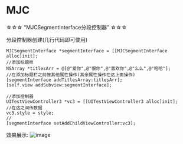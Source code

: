 # MJC
☆☆☆ “MJCSegmentInterface分段控制器” ☆☆☆

分段控制器创建(几行代码即可使用)

    MJCSegmentInterface *segmentInterface = [[MJCSegmentInterface alloc]init];
    //添加标题栏
    NSArray *titlesArr = @[@"爱你",@"恨你",@"喜欢你",@"么么",@"哈哈"]; 
    //在添加标题栏之前做其他属性操作(其余属性操作在这上面操作)
    [segmentInterface addTitlesArray:titlesArr];
    [self.view addSubview:segmentInterface];
    
    //添加控制器
    UITestViewController3 *vc3 = [[UITestViewController3 alloc]init];
    //在这之间传数据
    vc3.style = style;
    //
    [segmentInterface setAddChildViewController:vc3];
    



效果展示:
 ![image](https://github.com/MJCIOS/MJCSegmentInterface/raw/master/gitHub/github图片/shishi.png)

    
    




